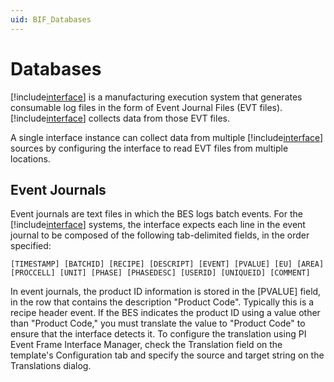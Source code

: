 ```yaml
---
uid: BIF_Databases
---
```


# Databases

[!include[interface](../includes/product-long.md)] is a manufacturing execution system that generates consumable log files in the form of Event Journal Files (EVT files). [!include[interface](../includes/product-long.md)] collects data from those EVT files.

A single interface instance can collect data from multiple [!include[interface](../includes/product-long.md)] sources by configuring the interface to read EVT files from multiple locations.

## Event Journals

Event journals are text files in which the BES logs batch events. For the [!include[interface](../includes/product-long.md)] systems, the interface expects each line in the event journal to be composed of the following tab-delimited fields, in the order specified:

```
[TIMESTAMP] [BATCHID] [RECIPE] [DESCRIPT] [EVENT] [PVALUE] [EU] [AREA] [PROCCELL] [UNIT] [PHASE] [PHASEDESC] [USERID] [UNIQUEID] [COMMENT]
```
    
In event journals, the product ID information is stored in the [PVALUE] field, in the row that contains the description "Product Code". Typically this is a recipe header event. If the BES indicates the product ID using a value other than "Product Code," you must translate the value to "Product Code" to ensure that the interface detects it. To configure the translation using PI Event Frame Interface Manager, check the Translation field on the template's Configuration tab and specify the source and target string on the Translations dialog.
